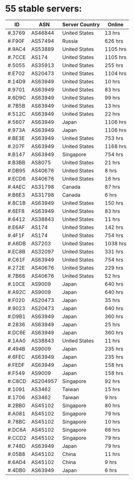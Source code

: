 # 55 stable servers:

| ID | ASN | Server Country | Online |
| ------ | ------ | ------ | ------ |
| #.3769 | AS46844 | United States | 13 hrs |
| #.F90F | AS57494 | Russia | 626 hrs |
| #.9AC4 | AS53889 | United States | 1105 hrs |
| #.7CCE | AS174 | United States | 1105 hrs |
| #.5055 | AS35913 | United States | 255 hrs |
| #.E702 | AS20473 | United States | 1104 hrs |
| #.14D9 | AS63949 | United States | 10 hrs |
| #.9701 | AS63949 | United States | 83 hrs |
| #.6D9C | AS63949 | United States | 99 hrs |
| #.7B5B | AS63949 | United States | 13 hrs |
| #.512C | AS63949 | United States | 22 hrs |
| #.5607 | AS63949 | Japan | 1106 hrs |
| #.973A | AS63949 | Japan | 1106 hrs |
| #.BE3E | AS63949 | United States | 753 hrs |
| #.207F | AS63949 | United States | 1168 hrs |
| #.B147 | AS63949 | Singapore | 754 hrs |
| #.B3BB | AS8075 | United States | 21 hrs |
| #.DB95 | AS40676 | United States | 8 hrs |
| #.ECD6 | AS40676 | United States | 16 hrs |
| #.4AEC | AS31798 | Canada | 87 hrs |
| #.B6E3 | AS31798 | Canada | 6 hrs |
| #.8C1B | AS63949 | United States | 150 hrs |
| #.6EF8 | AS63949 | United States | 83 hrs |
| #.6412 | AS38843 | United States | 11 hrs |
| #.E6AF | AS174 | United States | 142 hrs |
| #.4F1F | AS174 | United States | 754 hrs |
| #.A6DB | AS7203 | United States | 1038 hrs |
| #.EC8B | AS32097 | United States | 331 hrs |
| #.C61F | AS63949 | United States | 754 hrs |
| #.272E | AS40676 | United States | 229 hrs |
| #.7B66 | AS40676 | United States | 52 hrs |
| #.10CE | AS9009 | Japan | 640 hrs |
| #.A92C | AS9009 | Japan | 640 hrs |
| #.F020 | AS20473 | Japan | 35 hrs |
| #.9023 | AS20473 | Japan | 640 hrs |
| #.D9B1 | AS63949 | Japan | 360 hrs |
| #.2836 | AS63949 | Japan | 25 hrs |
| #.DC6E | AS63949 | Japan | 360 hrs |
| #.1AA0 | AS38843 | United States | 11 hrs |
| #.494B | AS9009 | Japan | 235 hrs |
| #.6FEC | AS63949 | Japan | 235 hrs |
| #.FEDF | AS63949 | Japan | 158 hrs |
| #.F549 | AS9009 | Japan | 158 hrs |
| #.C8CD | AS204957 | Singapore | 92 hrs |
| #.1091 | AS3462 | Taiwan | 15 hrs |
| #.1706 | AS3462 | Taiwan | 9 hrs |
| #.2BB0 | AS45102 | Singapore | 80 hrs |
| #.A081 | AS45102 | Singapore | 79 hrs |
| #.78BC | AS45102 | Singapore | 10 hrs |
| #.DC6A | AS45102 | Singapore | 66 hrs |
| #.CCD2 | AS45102 | Singapore | 79 hrs |
| #.748D | AS63949 | Japan | 79 hrs |
| #.05B8 | AS45102 | China | 11 hrs |
| #.6AD4 | AS45102 | China | 9 hrs |
| #.4DB0 | AS63949 | Japan | 6 hrs |


